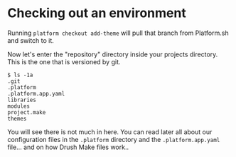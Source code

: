 # Checking out an environment
Running `platform checkout add-theme` will pull that branch from Platform.sh
and switch to it.

Now let's enter the "repository" directory inside your projects directory. This
is the one that is versioned by git.

```
$ ls -1a
.git
.platform
.platform.app.yaml
libraries
modules
project.make
themes
```

You will see there is not much in here. You can read later all about our
configuration files in the `.platform` directory and the  `.platform.app.yaml`
file... and on how Drush Make files work..

